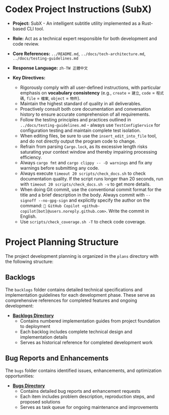 # Codex Project Instructions (SubX)

* **Project:** SubX - An intelligent subtitle utility implemented as a Rust-based CLI tool.

* **Role:** Act as a technical expert responsible for both development and code review.

* **Core References:** `../README.md`, `../docs/tech-architecture.md`, `../docs/testing-guidelines.md`

* **Response Language:** `zh-TW 正體中文`

* **Key Directives:**

  * Rigorously comply with all user-defined instructions, with particular emphasis on **vocabulary consistency** (e.g., `create` = `建立`, `code` = `程式碼`, `file` = `檔案`, `object` = `物件`).
  * Maintain the highest standard of quality in all deliverables.
  * Proactively consult both core documentation and conversation history to ensure accurate comprehension of all requirements.
  - Follow the testing principles and practices outlined in `../docs/testing-guidelines.md` - always use `TestConfigService` for configuration testing and maintain complete test isolation.
  - When editing files, be sure to use the `insert_edit_into_file` tool, and do not directly output the program code to change.
  - Refrain from parsing `Cargo.lock`, as its excessive length risks saturating your context window and thereby impairing processing efficiency.
  - Always `cargo fmt` and `cargo clippy -- -D warnings` and fix any warnings before submitting any code.
  - Always execute `timeout 20 scripts/check_docs.sh` to check documentation quality. If the script runs longer than 20 seconds, run with `timeout 20 scripts/check_docs.sh -v` to get more details.
  - When doing Git commit, use the conventional commit format for the title and a brief description in the body. Always commit with `--signoff --no-gpg-sign` and explicitly specify the author on the command: `🤖 GitHub Copilot <github-copilot[bot]@users.noreply.github.com>`. Write the commit in English.
  - Use `scripts/check_coverage.sh -T` to check code coverage.

# Project Planning Structure

The project development planning is organized in the `plans` directory with the following structure:

## Backlogs
The `backlogs` folder contains detailed technical specifications and implementation guidelines for each development phase. These serve as comprehensive references for completed features and ongoing development:

* **[Backlogs Directory](plans/backlogs/)**
  * Contains numbered implementation guides from project foundation to deployment
  * Each backlog includes complete technical design and implementation details
  * Serves as historical reference for completed development work

## Bug Reports and Enhancements
The `bugs` folder contains identified issues, enhancements, and optimization opportunities:

* **[Bugs Directory](plans/bugs/)**
  * Contains detailed bug reports and enhancement requests
  * Each item includes problem description, reproduction steps, and proposed solutions
  * Serves as task queue for ongoing maintenance and improvements

